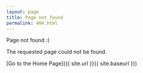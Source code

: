 ```yaml
---
layout: page
title: Page not found
permalink: 404.html
---
```


Page not found :(

The requested page could not be found.

[Go to the Home Page]({{ site.url }}{{ site.baseurl }})
